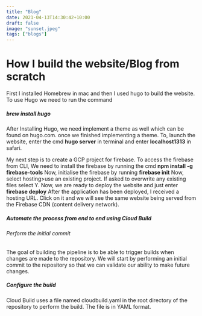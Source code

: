 ```yaml
---
title: "Blog"
date: 2021-04-13T14:30:42+10:00
draft: false
image: "sunset.jpeg"
tags: ["blogs"]
---
```

# How I build the website/Blog from scratch
First I installed Homebrew in mac and then I used hugo to build the website. To use Hugo we need to run the command
##### brew install hugo
After Installing Hugo, we need implement a theme as well which can be found on hugo.com. once we finished implementing a theme. To, launch the website, enter the cmd **hugo server** in terminal and enter **localhost1313** in safari.

My next step is to create a GCP project for firebase. To access the firebase from CLI, We need to install the firebase by running the cmd **npm install -g firebase-tools** Now, initialise the firebase by running **firebase init** Now, select hosting>use an existing project. If asked to overwrite any existing files select Y. Now, we are ready to deploy the website and just enter **firebase deploy** After the application has been deployed, I received a hosting URL. Click on it and we will see the same website being served from the Firebase CDN (content delivery network).

##### Automate the process from end to end using Cloud Build
###### Perform the initial commit

The goal of building the pipeline is to be able to trigger builds when changes are made to the repository. We will start by performing an initial commit to the repository so that we can validate our ability to make future changes.

##### Configure the build

Cloud Build uses a file named cloudbuild.yaml in the root directory of the repository to perform the build. The file is in YAML format.




